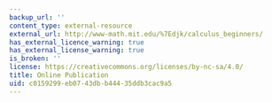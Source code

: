 ```yaml
---
backup_url: ''
content_type: external-resource
external_url: http://www-math.mit.edu/%7Edjk/calculus_beginners/
has_external_licence_warning: true
has_external_license_warning: true
is_broken: ''
license: https://creativecommons.org/licenses/by-nc-sa/4.0/
title: Online Publication
uid: c0159299-eb07-43db-b444-35ddb3cac9a5
---
```

